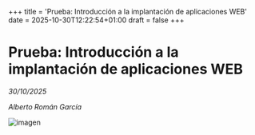 +++
title = 'Prueba: Introducción a la implantación de aplicaciones WEB'
date = 2025-10-30T12:22:54+01:00
draft = false
+++

# Prueba: Introducción a la implantación de aplicaciones WEB

*30/10/2025*

*Alberto Román García*

![imagen](/images/logo.png)
